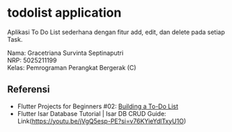# todolist application

Aplikasi To Do List sederhana dengan fitur add, edit, dan delete pada setiap Task.

Nama: Gracetriana Survinta Septinaputri  
NRP: 5025211199  
Kelas: Pemrograman Perangkat Bergerak (C)  

## Referensi
- Flutter Projects for Beginners #02: [Building a To-Do List](https://medium.com/@frojho/flutter-projects-for-beginners-02-building-a-to-do-list-790acb8720d9)
- Flutter Isar Database Tutorial | Isar DB CRUD Guide: Link(https://youtu.be/jVgQ5esp-PE?si=v76KYieYdlTxyU1O)
